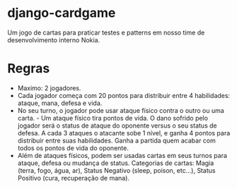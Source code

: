 django-cardgame
================

Um jogo de cartas para praticar testes e patterns em nosso time de desenvolvimento interno Nokia.

Regras
======
- Maximo: 2 jogadores.
- Cada jogador começa com 20 pontos para distribuir entre 4 habilidades: ataque, mana, defesa e vida.
- No seu turno, o jogador pode usar ataque físico contra o outro ou uma carta. - Um ataque físico tira pontos de vida. O dano sofrido pelo jogador será o status de ataque do oponente versus o seu status de defesa. A cada 3 ataques o atacante sobe 1 nível, e ganha 4 pontos para distribuir entre suas habilidades. Ganha a partida quem acabar com todos os pontos de vida do oponente.
- Além de ataques físicos, podem ser usadas cartas em seus turnos para ataque, defesa ou mudança de status. Categorias de cartas: Magia (terra, fogo, água, ar), Status Negativo (sleep, poison, etc…), Status Positivo (cura, recuperação de mana).
